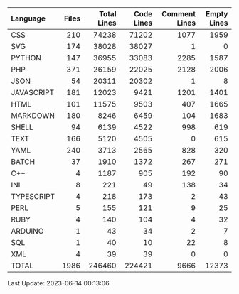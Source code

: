 | Language   |   Files |   Total Lines |   Code Lines |   Comment Lines |   Empty Lines |
|:-----------|--------:|--------------:|-------------:|----------------:|--------------:|
| CSS        |     210 |         74238 |        71202 |            1077 |          1959 |
| SVG        |     174 |         38028 |        38027 |               1 |             0 |
| PYTHON     |     147 |         36955 |        33083 |            2285 |          1587 |
| PHP        |     371 |         26159 |        22025 |            2128 |          2006 |
| JSON       |      54 |         20311 |        20302 |               1 |             8 |
| JAVASCRIPT |     181 |         12023 |         9421 |            1201 |          1401 |
| HTML       |     101 |         11575 |         9503 |             407 |          1665 |
| MARKDOWN   |     180 |          8246 |         6459 |             104 |          1683 |
| SHELL      |      94 |          6139 |         4522 |             998 |           619 |
| TEXT       |     166 |          5120 |         4505 |               0 |           615 |
| YAML       |     240 |          3713 |         2565 |             828 |           320 |
| BATCH      |      37 |          1910 |         1372 |             267 |           271 |
| C++        |       4 |          1187 |          905 |             192 |            90 |
| INI        |       8 |           221 |           49 |             138 |            34 |
| TYPESCRIPT |       4 |           218 |          173 |               2 |            43 |
| PERL       |       5 |           155 |          121 |               9 |            25 |
| RUBY       |       4 |           140 |          104 |               4 |            32 |
| ARDUINO    |       1 |            43 |           34 |               2 |             7 |
| SQL        |       1 |            40 |           10 |              22 |             8 |
| XML        |       4 |            39 |           39 |               0 |             0 |
| TOTAL      |    1986 |        246460 |       224421 |            9666 |         12373 |

Last Update: 2023-06-14 00:13:06